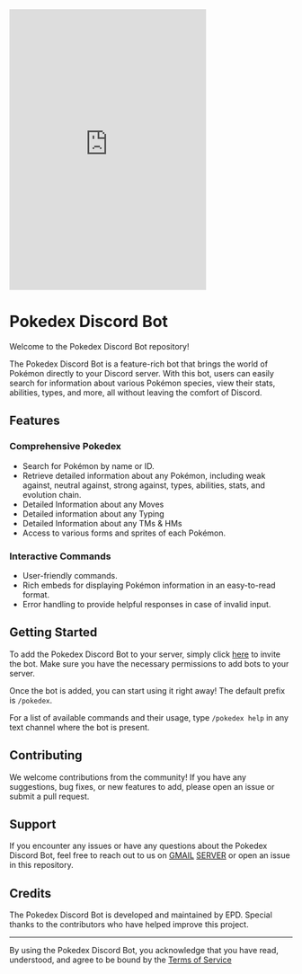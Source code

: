 <iframe src="https://discord.com/widget?id=870051843621916744&theme=dark" width="350" height="500" allowtransparency="true" frameborder="0" sandbox="allow-popups allow-popups-to-escape-sandbox allow-same-origin allow-scripts"></iframe>

# Pokedex Discord Bot


Welcome to the Pokedex Discord Bot repository!

The Pokedex Discord Bot is a feature-rich bot that brings the world of Pokémon directly to your Discord server. With this bot, users can easily search for information about various Pokémon species, view their stats, abilities, types, and more, all without leaving the comfort of Discord.

## Features

### Comprehensive Pokedex
- Search for Pokémon by name or ID.
- Retrieve detailed information about any Pokémon, including weak against, neutral against, strong against, types, abilities, stats, and evolution chain.
- Detailed Information about any Moves
- Detailed information about any Typing
- Detailed Information about any TMs & HMs
- Access to various forms and sprites of each Pokémon.

### Interactive Commands
- User-friendly commands.
- Rich embeds for displaying Pokémon information in an easy-to-read format.
- Error handling to provide helpful responses in case of invalid input.

## Getting Started

To add the Pokedex Discord Bot to your server, simply click [here](https://discord.com/oauth2/authorize?client_id=1058425146475544688&scope=bot&permissions=277025770496) to invite the bot. Make sure you have the necessary permissions to add bots to your server.

Once the bot is added, you can start using it right away! The default prefix is `/pokedex`.

For a list of available commands and their usage, type `/pokedex help` in any text channel where the bot is present.

## Contributing

We welcome contributions from the community! If you have any suggestions, bug fixes, or new features to add, please open an issue or submit a pull request.

## Support

If you encounter any issues or have any questions about the Pokedex Discord Bot, feel free to reach out to us on [GMAIL](mailto:pokedexbotdiscord@gmail.com) [SERVER](https://discord.gg/9y9yNeYztT) or open an issue in this repository.

## Credits

The Pokedex Discord Bot is developed and maintained by EPD. Special thanks to the contributors who have helped improve this project.

---

By using the Pokedex Discord Bot, you acknowledge that you have read, understood, and agree to be bound by the [Terms of Service](https://github.com/priyanshdas/Pokedex-Discord/blob/main/Terms%20Of%20Service.md)


